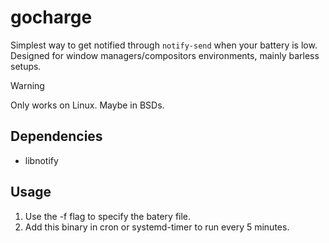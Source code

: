 # gocharge

Simplest way to get notified through `notify-send` when your battery is low.
Designed for window managers/compositors environments, mainly barless setups.

> [!Warning]
> Only works on Linux. Maybe in BSDs.

## Dependencies

- libnotify

## Usage

1. Use the -f flag to specify the batery file.
2. Add this binary in cron or systemd-timer to run every 5 minutes.


